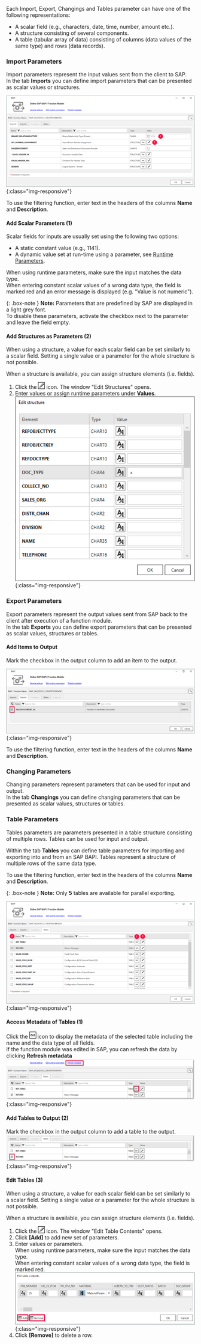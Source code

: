 Each Import, Export, Changings and Tables parameter can have one of the following representations:

- A scalar field (e.g., characters, date, time, number, amount etc.).
- A structure consisting of several components.
- A table (tabular array of data) consisting of columns (data values of the same type) and rows (data records).

### Import Parameters
Import parameters represent the input values sent from the client to SAP. <br>
In the tab **Imports** you can define import parameters that can be presented as scalar values or structures. 

![BAPI import parameters](/img/content/XU-BAPI-Parameters.png){:class="img-responsive"}

To use the filtering function, enter text in the headers of the columns **Name** and **Description**. <br>

#### Add Scalar Parameters (1)

Scalar fields for inputs are usually set using the following two options:
- A static constant value (e.g., 1141).
- A dynamic value set at run-time using a parameter, see [Runtime Parameters](./edit-runtime-parameters).

When using runtime parameters, make sure the input matches the data type.<br>
When entering constant scalar values of a wrong data type, the field is marked red and an error message is displayed (e.g. "Value is not numeric").

{: .box-note }
**Note:** Parameters that are predefined by SAP are displayed in a light grey font. <br>
To disable these parameters, activate the checkbox next to the parameter and leave the field empty. <br>

#### Add Structures as Parameters (2)

When using a structure, a value for each scalar field can be set similarly to a scalar field. 
Setting a single value or a parameter for the whole structure is not possible.

When a structure is available, you can assign structure elements (i.e. fields).<br>
1. Click the ![pen](/img/content/icons/pen.png) icon. The window "Edit Structures" opens.
2. Enter values or assign runtime parameters under **Values**.
![BAPI import parameters](/img/content/BAPI-Edit-Structure.png){:class="img-responsive"}

### Export Parameters
Export parameters represent the output values sent from SAP back to the client after execution of a function module. <br>
In the tab **Exports** you can define export parameters that can be presented as scalar values, structures or tables. 

#### Add Items to Output
Mark the checkbox in the output column to add an item to the output.<br>

![BAPI export parameters](/img/content/Bapi-Exports-Edit.png){:class="img-responsive"}

To use the filtering function, enter text in the headers of the columns **Name** and **Description**. <br>

### Changing Parameters

Changing parameters represent parameters that can be used for input and output. <br>
In the tab **Changings** you can define changing parameters that can be presented as scalar values, structures or tables.

### Table Parameters

Tables parameters are parameters presented in a table structure consisting of multiple rows. Tables can be used for input and output.

Within the tab **Tables** you can define table parameters for importing and exporting into and from an SAP BAPI. 
Tables represent a structure of multiple rows of the same data type.

To use the filtering function, enter text in the headers of the columns **Name** and **Description**.

{: .box-note }
**Note:** Only **5** tables are available for parallel exporting.

![BAPI table](/img/content/Bapi-Table-Type.png){:class="img-responsive"}

#### Access Metadata of Tables (1)
Click the ![glasses](/img/content/icons/glasses.png) icon to display the metadata of the selected table including the name and the data type of all fields. <br> 
If the function module was edited in SAP, you can refresh the data by clicking **Refresh metadata**<br>
![BAPI table metadata](/img/content/BAPI-Table-Metadata.png){:class="img-responsive"}

#### Add Tables to Output (2)

Mark the checkbox in the output column to add a table to the output.<br> 
![BAPI table output](/img/content/BAPI-Table-Output.png){:class="img-responsive"}

#### Edit Tables (3)

When using a structure, a value for each scalar field can be set similarly to a scalar field. 
Setting a single value or a parameter for the whole structure is not possible.

When a structure is available, you can assign structure elements (i.e. fields).<br>

 1. Click the ![pen](/img/content/icons/pen.png) icon. The window "Edit Table Contents" opens.
 2. Click **[Add]** to add new set of parameters.<br>
 3. Enter values or parameters.<br>
When using runtime parameters, make sure the input matches the data type.<br>
When entering constant scalar values of a wrong data type, the field is marked red.<br>
![BAPI edit table](/img/content/BAPI-Edit-Table-Contents.png){:class="img-responsive"}
4. Click **[Remove]** to delete a row.

